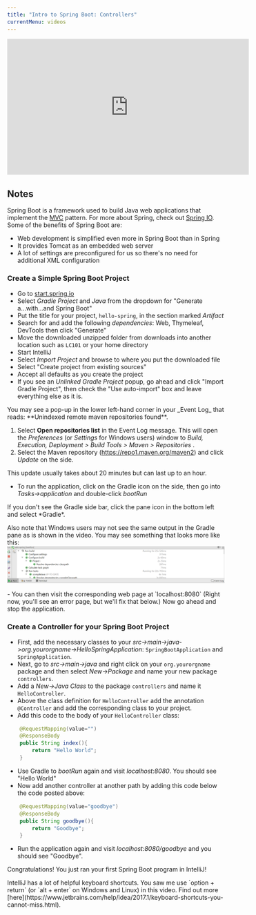 ```yaml
---
title: "Intro to Spring Boot: Controllers"
currentMenu: videos
---
```


<div class="youtube-wrapper"><iframe width="560" height="315" src="https://www.youtube.com/embed/5kkW_Sx1zHA" frameborder="0" allowfullscreen></iframe></div>

## Notes

Spring Boot is a framework used to build Java web applications that implement the [MVC](https://code.tutsplus.com/tutorials/mvc-for-noobs--net-10488) pattern. For more about Spring, check out [Spring IO](https://spring.io/). Some of the benefits of Spring Boot are:

- Web development is simplified even more in Spring Boot than in Spring
- It provides Tomcat as an embedded web server
- A lot of settings are preconfigured for us so there's no need for additional XML configuration

### Create a Simple Spring Boot Project

- Go to [start.spring.io](https://start.spring.io/)
- Select *Gradle Project* and *Java* from the dropdown for "Generate a...with...and Spring Boot" 
- Put the title for your project, `hello-spring`, in the section marked *Artifact*
- Search for and add the following *dependencies*: Web, Thymeleaf, DevTools then click "Generate"
- Move the downloaded unzipped folder from downloads into another location such as `LC101` or your home directory
- Start IntelliJ
- Select *Import Project* and browse to where you put the downloaded file
- Select "Create project from existing sources"
- Accept all defaults as you create the project
- If you see an *Unlinked Gradle Project* popup, go ahead and click "Import Gradle Project", then check the "Use auto-import" box and leave everything else as it is.

<aside class="aside-note" markdown="1">
You may see a pop-up in the lower left-hand corner in your _Event Log_ that reads: **Unindexed remote maven repositories found**.

1. Select **Open repositories list** in the Event Log message. This will open the _Preferences_ (or _Settings_ for Windows users) window to _Build, Execution, Deployment > Build Tools > Maven > Repositories_ .
2. Select the Maven repository (https://repo1.maven.org/maven2) and click _Update_ on the side.

</aside>

<aside class="aside-warning" markdown="1">
This update usually takes about 20 minutes but can last up to an hour.
</aside>


- To run the application, click on the Gradle icon on the side, then go into *Tasks->application* and double-click *bootRun*

<aside class="aside-note" markdown="1">
If you don't see the Gradle side bar, click the pane icon in the bottom left and select *Gradle*.

Also note that Windows users may not see the same output in the Gradle pane as is shown in the video. You may see something that looks more like this: 
![windows bootRun](images/windowsBootRun.png)
</aside>
- You can then visit the corresponding web page at `localhost:8080` (Right now, you'll see an error page, but we'll fix that below.) Now go ahead and stop the application.

### Create a Controller for your Spring Boot Project

- First, add the necessary classes to your *src->main->java->org.yourorgname->HelloSpringApplication*: `SpringBootApplication` and `SpringApplication`.
- Next, go to *src->main->java* and right click on your `org.yourorgname` package and then select *New->Package* and name your new package `controllers`.
- Add a *New->Java Class* to the package `controllers` and name it `HelloController`.
- Above the class definition for `HelloController` add the annotation `@Controller` and add the corresponding class to your project.
- Add this code to the body of your `HelloController` class:
```Java
    @RequestMapping(value="")
    @ResponseBody
    public String index(){
        return "Hello World";
    }
```
- Use Gradle to *bootRun* again and visit *localhost:8080*. You should see "Hello World"
- Now add another controller at another path by adding this code below the code posted above:
```Java
    @RequestMapping(value="goodbye")
    @ResponseBody
    public String goodbye(){
        return "Goodbye";
    }
```
- Run the application again and visit *localhost:8080/goodbye* and you should see "Goodbye".

Congratulations! You just ran your first Spring Boot program in IntelliJ!

<aside class="aside-pro-tip" markdown="1">
IntelliJ has a lot of helpful keyboard shortcuts. You saw me use `option + return` (or `alt + enter` on Windows and Linux) in this video. Find out more [here](https://www.jetbrains.com/help/idea/2017.1/keyboard-shortcuts-you-cannot-miss.html).
</aside>